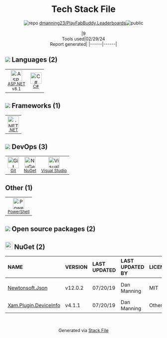 <!--
&lt;--- Readme.md Snippet without images Start ---&gt;
## Tech Stack
dmanning23/PlayFabBuddy.Leaderboards is built on the following main stack:

- [ASP.NET](https://www.asp.net/) – Languages
- [C#](http://csharp.net) – Languages
- [.NET](http://www.microsoft.com/net/) – Frameworks (Full Stack)
- [Visual Studio](http://msdn.microsoft.com/en-us/vstudio/aa718325.aspx) – Integrated Development Environment
- [PowerShell](https://docs.microsoft.com/en-us/powershell/) – Shells

Full tech stack [here](/techstack.md)

&lt;--- Readme.md Snippet without images End ---&gt;

&lt;--- Readme.md Snippet with images Start ---&gt;
## Tech Stack
dmanning23/PlayFabBuddy.Leaderboards is built on the following main stack:

- <img width='25' height='25' src='https://img.stackshare.io/service/6755/2c45151a4a11d3a3c8e71bb34dd069d6_400x400.png' alt='ASP.NET'/> [ASP.NET](https://www.asp.net/) – Languages
- <img width='25' height='25' src='https://img.stackshare.io/service/1015/1200px-C_Sharp_wordmark.svg.png' alt='C#'/> [C#](http://csharp.net) – Languages
- <img width='25' height='25' src='https://img.stackshare.io/service/1014/IoPy1dce_400x400.png' alt='.NET'/> [.NET](http://www.microsoft.com/net/) – Frameworks (Full Stack)
- <img width='25' height='25' src='https://img.stackshare.io/service/1451/SR2hUhQN.png' alt='Visual Studio'/> [Visual Studio](http://msdn.microsoft.com/en-us/vstudio/aa718325.aspx) – Integrated Development Environment
- <img width='25' height='25' src='https://img.stackshare.io/service/3681/powershell-logo.png' alt='PowerShell'/> [PowerShell](https://docs.microsoft.com/en-us/powershell/) – Shells

Full tech stack [here](/techstack.md)

&lt;--- Readme.md Snippet with images End ---&gt;
-->
<div align="center">

# Tech Stack File
![](https://img.stackshare.io/repo.svg "repo") [dmanning23/PlayFabBuddy.Leaderboards](https://github.com/dmanning23/PlayFabBuddy.Leaderboards)![](https://img.stackshare.io/public_badge.svg "public")
<br/><br/>
|9<br/>Tools used|02/29/24 <br/>Report generated|
|------|------|
</div>

## <img src='https://img.stackshare.io/languages.svg'/> Languages (2)
<table><tr>
  <td align='center'>
  <img width='36' height='36' src='https://img.stackshare.io/service/6755/2c45151a4a11d3a3c8e71bb34dd069d6_400x400.png' alt='ASP.NET'>
  <br>
  <sub><a href="https://www.asp.net/">ASP.NET</a></sub>
  <br>
  <sub>v8.1</sub>
</td>

<td align='center'>
  <img width='36' height='36' src='https://img.stackshare.io/service/1015/1200px-C_Sharp_wordmark.svg.png' alt='C#'>
  <br>
  <sub><a href="http://csharp.net">C#</a></sub>
  <br>
  <sub></sub>
</td>

</tr>
</table>

## <img src='https://img.stackshare.io/frameworks.svg'/> Frameworks (1)
<table><tr>
  <td align='center'>
  <img width='36' height='36' src='https://img.stackshare.io/service/1014/IoPy1dce_400x400.png' alt='.NET'>
  <br>
  <sub><a href="http://www.microsoft.com/net/">.NET</a></sub>
  <br>
  <sub></sub>
</td>

</tr>
</table>

## <img src='https://img.stackshare.io/devops.svg'/> DevOps (3)
<table><tr>
  <td align='center'>
  <img width='36' height='36' src='https://img.stackshare.io/service/1046/git.png' alt='Git'>
  <br>
  <sub><a href="http://git-scm.com/">Git</a></sub>
  <br>
  <sub></sub>
</td>

<td align='center'>
  <img width='36' height='36' src='https://img.stackshare.io/service/2637/6I3oEOP4_400x400.jpg' alt='NuGet'>
  <br>
  <sub><a href="https://www.nuget.org/">NuGet</a></sub>
  <br>
  <sub></sub>
</td>

<td align='center'>
  <img width='36' height='36' src='https://img.stackshare.io/service/1451/SR2hUhQN.png' alt='Visual Studio'>
  <br>
  <sub><a href="http://msdn.microsoft.com/en-us/vstudio/aa718325.aspx">Visual Studio</a></sub>
  <br>
  <sub></sub>
</td>

</tr>
</table>

## Other (1)
<table><tr>
  <td align='center'>
  <img width='36' height='36' src='https://img.stackshare.io/service/3681/powershell-logo.png' alt='PowerShell'>
  <br>
  <sub><a href="https://docs.microsoft.com/en-us/powershell/">PowerShell</a></sub>
  <br>
  <sub></sub>
</td>

</tr>
</table>


## <img src='https://img.stackshare.io/group.svg' /> Open source packages (2)</h2>

## <img width='24' height='24' src='https://img.stackshare.io/service/2637/6I3oEOP4_400x400.jpg'/> NuGet (2)

|NAME|VERSION|LAST UPDATED|LAST UPDATED BY|LICENSE|VULNERABILITIES|
|:------|:------|:------|:------|:------|:------|
|[Newtonsoft.Json](https://www.nuget.org/Newtonsoft.Json)|v12.0.2|07/20/19|Dan Manning |MIT|[](https://github.com/advisories/GHSA-8rfx-6mr3-5jh3) (High)<br/>[CVE-2024-21907](https://github.com/advisories/GHSA-5crp-9r3c-p9vr) (High)|
|[Xam.Plugin.DeviceInfo](https://www.nuget.org/Xam.Plugin.DeviceInfo)|v4.1.1|07/20/19|Dan Manning |Other|N/A|

<br/>
<div align='center'>

Generated via [Stack File](https://github.com/marketplace/stack-file)
